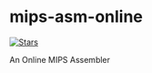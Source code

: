 # mips-asm-online

[![Stars](https://img.shields.io/github/stars/iamNCJ/mips-asm-online.svg?label=Stars&style=social)](https://github.com/iamNCJ/mips-asm-online/stargazers)

An Online MIPS Assembler
